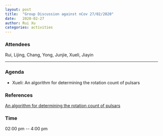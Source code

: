 ```yaml
---
layout: post
title:  "Group Discussion against nCov 27/02/2020"
date:   2020-02-27
author: Rui Xu
categories: activities
---
```



### Attendees

Rui, Lijing, Chang, Yong, Junjie, Xueli, Jiayin

---

### Agenda

- Xueli: An algorithm for determining the rotation count of pulsars 

### References

[An algorithm for determining the rotation count of pulsars](https://arxiv.org/abs/1802.07211)



### Time

02:00 pm -- 4:00 pm
